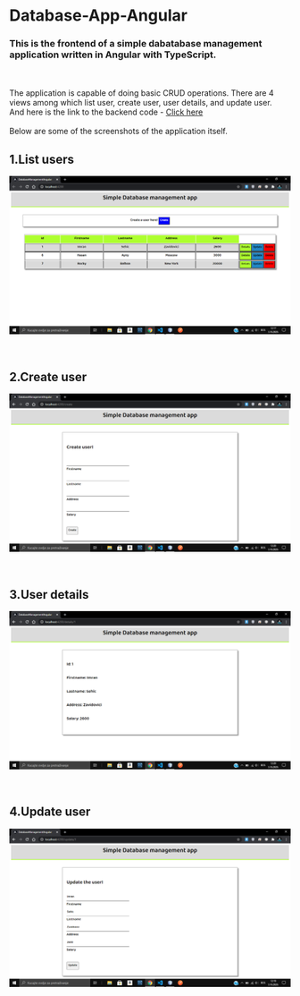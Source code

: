 # Database-App-Angular
<h3>This is the frontend of a simple dabatabase management application written in Angular with TypeScript.</h3></br></br>
The application is capable of doing basic CRUD operations. There are 4 views among which list user, create user, user details, and update user.</br>
And here is the link to the backend code - <a href="https://github.com/Imran-Sehic/database-app-spring-boot">Click here</a><br><br>
Below are some of the screenshots of the application itself.

## 1.List users
<p align="center"><img src="screenshots/dbapp1.png" width=600></p></br>

## 2.Create user
<p align="center"><img src="screenshots/dbapp3.png" width=600></p></br>

## 3.User details
<p align="center"><img src="screenshots/dbapp4.png" width=600></p></br>

## 4.Update user
<p align="center"><img src="screenshots/dbapp2.png" width=600></p></br>
